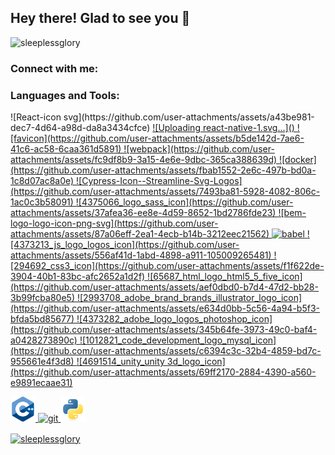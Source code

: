 ## Hey there! Glad to see you 👋

<p align="left"> <img src="https://komarev.com/ghpvc/?username=sleeplessglory&label=Profile%20views&color=0e75b6&style=flat" alt="sleeplessglory" /> </p>

<h3 align="left">Connect with me:</h3>
<p align="left">
</p>

<h3 align="left">Languages and Tools:</h3>
<p align="left"> ![React-icon svg](https://github.com/user-attachments/assets/a43be981-dec7-4d64-a98d-da8a3434cfce) </a> <a href="https://reactnative.dev/" target="_blank" rel="noreferrer">
![Uploading react-native-1.svg…]() <a href="https://www.typescriptlang.org/" target="_blank" rel="noreferrer"> ![favicon](https://github.com/user-attachments/assets/b5de142d-7ae6-41c6-ac58-6caa361d5891) ![webpack](https://github.com/user-attachments/assets/fc9df8b9-3a15-4e6e-9dbc-365ca388639d) </a> <a href="https://www.docker.com/" target="_blank" rel="noreferrer"> ![docker](https://github.com/user-attachments/assets/fbab1552-2e6c-497b-bd0a-1c8d07ac8a0e) </a> <a href="https://www.cypress.io" target="_blank" rel="noreferrer"> ![Cypress-Icon--Streamline-Svg-Logos](https://github.com/user-attachments/assets/7493ba81-5928-4082-806c-1ac0c3b58091) </a> <a href="https://sass-lang.com" target="_blank" rel="noreferrer"> ![4375066_logo_sass_icon](https://github.com/user-attachments/assets/37afea36-ee8e-4d59-8652-1bd2786fde23) </a> <a href="https://getbem.com" target="_blank" rel="noreferrer"> ![bem-logo-logo-icon-png-svg](https://github.com/user-attachments/assets/87a06eff-2ea1-4ecb-b14b-3212eec21562) </a> <a href="https://babeljs.io/" target="_blank" rel="noreferrer"> <img src="https://www.vectorlogo.zone/logos/babeljs/babeljs-icon.svg" alt="babel" width="40" height="40"/> </a> <a href="https://developer.mozilla.org/en-US/docs/Web/JavaScript" target="_blank" rel="noreferrer"> ![4373213_js_logo_logos_icon](https://github.com/user-attachments/assets/556af41d-1abd-4898-a911-105009265481) </a> <a href="https://www.w3schools.com/css/" target="_blank" rel="noreferrer"> ![294692_css3_icon](https://github.com/user-attachments/assets/f1f622de-3904-40b1-83bc-afc2652a1d2f) </a> <a href="https://www.w3.org/html/" target="_blank" rel="noreferrer"> ![65687_html_logo_html5_5_five_icon](https://github.com/user-attachments/assets/aef0dbd0-b7d4-47d2-bb28-3b99fcba80e5) </a> <a href="https://www.adobe.com/in/products/illustrator.html" target="_blank" rel="noreferrer"> ![2993708_adobe_brand_brands_illustrator_logo_icon](https://github.com/user-attachments/assets/e634d0bb-5c56-4a94-b5f3-bfda5bd85677) </a> <a href="https://www.adobe.com/in/products/photoshop.html" target="_blank" rel="noreferrer"> ![4373282_adobe_logo_logos_photoshop_icon](https://github.com/user-attachments/assets/345b64fe-3973-49c0-baf4-a0428273890c) </a> <a href="https://www.mysql.com/" target="_blank" rel="noreferrer"> ![1012821_code_development_logo_mysql_icon](https://github.com/user-attachments/assets/c6394c3c-32b4-4859-bd7c-955661e4f3d8) </a> <a href="https://unity.com/" target="_blank" rel="noreferrer"> ![4691514_unity_unity 3d_logo_icon](https://github.com/user-attachments/assets/69ff2170-2884-4390-a560-e9891ecaae31)

<a href="https://www.w3schools.com/cpp/" target="_blank" rel="noreferrer"> <img src="https://raw.githubusercontent.com/devicons/devicon/master/icons/cplusplus/cplusplus-original.svg" alt="cplusplus" width="40" height="40"/> </a> <a href="https://git-scm.com/" target="_blank" rel="noreferrer"> <img src="https://www.vectorlogo.zone/logos/git-scm/git-scm-icon.svg" alt="git" width="40" height="40"/> </a> <a href="https://www.python.org" target="_blank" rel="noreferrer"> <img src="https://raw.githubusercontent.com/devicons/devicon/master/icons/python/python-original.svg" alt="python" width="40" height="40"/> </a> <a href="https://reactjs.org/" target="_blank" rel="noreferrer"> </p>

<p><img align="center" src="https://github-readme-stats.vercel.app/api/top-langs?username=sleeplessglory&show_icons=true&title_color=0b0198&text_color=0b0198&bg_color=ffffff&locale=en&layout=compact" alt="sleeplessglory" /></p>

<!--
**sleeplessglory/sleeplessglory** is a ✨ _special_ ✨ repository because its `README.md` (this file) appears on your GitHub profile.

Here are some ideas to get you started:

- 🔭 I’m currently working on ...
- 🌱 I’m currently learning ...
- 👯 I’m looking to collaborate on ...
- 🤔 I’m looking for help with ...
- 💬 Ask me about ...
- 📫 How to reach me: ...
- 😄 Pronouns: ...
- ⚡ Fun fact: ...
-->

